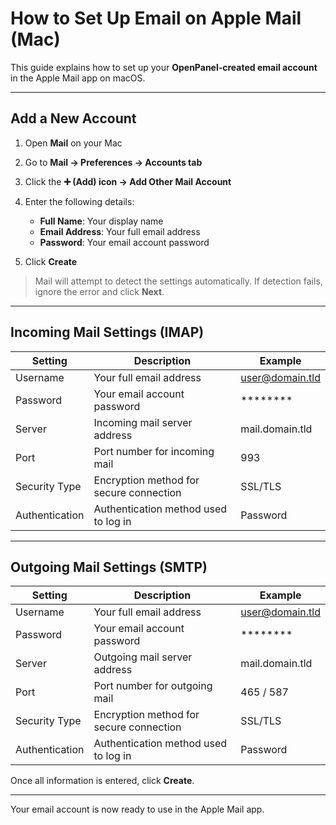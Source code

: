 # How to Set Up Email on Apple Mail (Mac)

This guide explains how to set up your **OpenPanel-created email account** in the Apple Mail app on macOS.

---

## Add a New Account

1. Open **Mail** on your Mac  

2. Go to **Mail → Preferences → Accounts tab**  

3. Click the **➕ (Add) icon → Add Other Mail Account**  

4. Enter the following details:  
   - **Full Name**: Your display name  
   - **Email Address**: Your full email address  
   - **Password**: Your email account password  
   
5. Click **Create**  

> Mail will attempt to detect the settings automatically. If detection fails, ignore the error and click **Next**.

---

## Incoming Mail Settings (IMAP)

| Setting        | Description                                      | Example                          |
|----------------|--------------------------------------------------|----------------------------------|
| Username       | Your full email address                          | user@domain.tld                  |
| Password       | Your email account password                      | ********                         |
| Server         | Incoming mail server address                     | mail.domain.tld                  |
| Port           | Port number for incoming mail                    | 993                              |
| Security Type  | Encryption method for secure connection          | SSL/TLS                          |
| Authentication | Authentication method used to log in             | Password                         |

---

## Outgoing Mail Settings (SMTP)

| Setting        | Description                                      | Example                          |
|----------------|--------------------------------------------------|----------------------------------|
| Username       | Your full email address                          | user@domain.tld                  |
| Password       | Your email account password                      | ********                         |
| Server         | Outgoing mail server address                     | mail.domain.tld                  |
| Port           | Port number for outgoing mail                    | 465 / 587                        |
| Security Type  | Encryption method for secure connection          | SSL/TLS                          |
| Authentication | Authentication method used to log in             | Password                         |

Once all information is entered, click **Create**.  

---

Your email account is now ready to use in the Apple Mail app.
